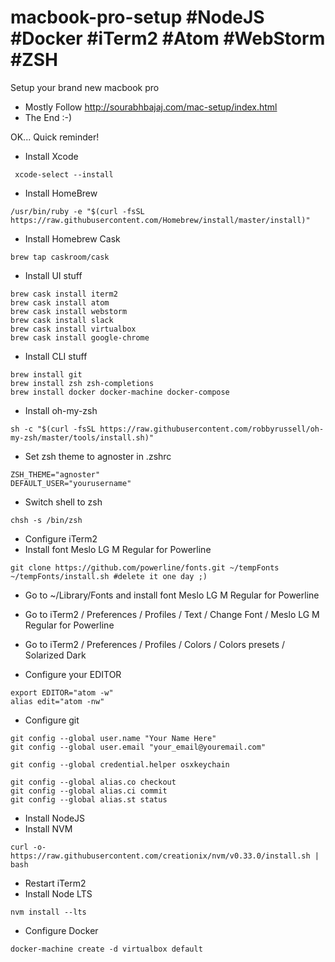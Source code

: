# macbook-pro-setup #NodeJS #Docker #iTerm2 #Atom #WebStorm #ZSH
Setup your brand new macbook pro

* Mostly Follow http://sourabhbajaj.com/mac-setup/index.html
* The End :-)

OK... Quick reminder!

* Install Xcode

```
 xcode-select --install
```

* Install HomeBrew  

```
/usr/bin/ruby -e "$(curl -fsSL https://raw.githubusercontent.com/Homebrew/install/master/install)"
```

* Install Homebrew Cask

```
brew tap caskroom/cask
```

* Install UI stuff

```
brew cask install iterm2
brew cask install atom
brew cask install webstorm
brew cask install slack
brew cask install virtualbox
brew cask install google-chrome
```

* Install CLI stuff

```
brew install git
brew install zsh zsh-completions
brew install docker docker-machine docker-compose
```

* Install oh-my-zsh

```
sh -c "$(curl -fsSL https://raw.githubusercontent.com/robbyrussell/oh-my-zsh/master/tools/install.sh)"
```

* Set zsh theme to agnoster in .zshrc

```
ZSH_THEME="agnoster"
DEFAULT_USER="yourusername"
```

* Switch shell to zsh

```
chsh -s /bin/zsh
```

* Configure iTerm2
 * Install font Meslo LG M Regular for Powerline
 
  ```
  git clone https://github.com/powerline/fonts.git ~/tempFonts
  ~/tempFonts/install.sh #delete it one day ;)
  ```

 * Go to ~/Library/Fonts and install font Meslo LG M Regular for Powerline
 * Go to iTerm2 / Preferences / Profiles / Text / Change Font / Meslo LG M Regular for Powerline
 * Go to iTerm2 / Preferences / Profiles / Colors / Colors presets / Solarized Dark

* Configure your EDITOR

```
export EDITOR="atom -w"
alias edit="atom -nw"
```

* Configure git

```
git config --global user.name "Your Name Here"
git config --global user.email "your_email@youremail.com"

git config --global credential.helper osxkeychain

git config --global alias.co checkout
git config --global alias.ci commit
git config --global alias.st status
```

* Install NodeJS
 * Install NVM

 ```
 curl -o- https://raw.githubusercontent.com/creationix/nvm/v0.33.0/install.sh | bash
 ```
 
 * Restart iTerm2
 * Install Node LTS
 
 ```
 nvm install --lts
 ```

* Configure Docker

```
docker-machine create -d virtualbox default
```
